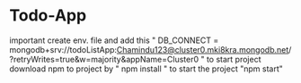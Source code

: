 # Todo-App

important 
create env. file and add this " DB_CONNECT = mongodb+srv://todoListApp:Chamindu123@cluster0.mki8kra.mongodb.net/?retryWrites=true&w=majority&appName=Cluster0 "
to start project 
download npm to project by " npm install "
to start the project "npm start"



